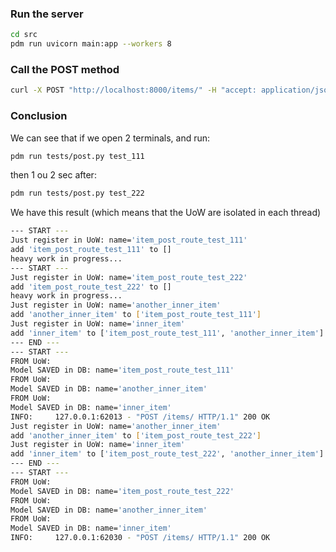 ### Run the server

```bash
cd src
pdm run uvicorn main:app --workers 8
```

### Call the POST method

```bash
curl -X POST "http://localhost:8000/items/" -H "accept: application/json" -H "Content-Type: application/json" -d '{"name":"item_post_route"}'
```


### Conclusion

We can see that if we open 2 terminals, and run:

```bash
pdm run tests/post.py test_111
```

then 1 ou 2 sec after:

```bash
pdm run tests/post.py test_222
```

We have this result (which means that the UoW are isolated in each thread)
```bash
--- START ---
Just register in UoW: name='item_post_route_test_111'
add 'item_post_route_test_111' to []
heavy work in progress...
--- START ---
Just register in UoW: name='item_post_route_test_222'
add 'item_post_route_test_222' to []
heavy work in progress...
Just register in UoW: name='another_inner_item'
add 'another_inner_item' to ['item_post_route_test_111']
Just register in UoW: name='inner_item'
add 'inner_item' to ['item_post_route_test_111', 'another_inner_item']
--- END ---
--- START ---
FROM UoW:
Model SAVED in DB: name='item_post_route_test_111'
FROM UoW:
Model SAVED in DB: name='another_inner_item'
FROM UoW:
Model SAVED in DB: name='inner_item'
INFO:     127.0.0.1:62013 - "POST /items/ HTTP/1.1" 200 OK
Just register in UoW: name='another_inner_item'
add 'another_inner_item' to ['item_post_route_test_222']
Just register in UoW: name='inner_item'
add 'inner_item' to ['item_post_route_test_222', 'another_inner_item']
--- END ---
--- START ---
FROM UoW:
Model SAVED in DB: name='item_post_route_test_222'
FROM UoW:
Model SAVED in DB: name='another_inner_item'
FROM UoW:
Model SAVED in DB: name='inner_item'
INFO:     127.0.0.1:62030 - "POST /items/ HTTP/1.1" 200 OK
```